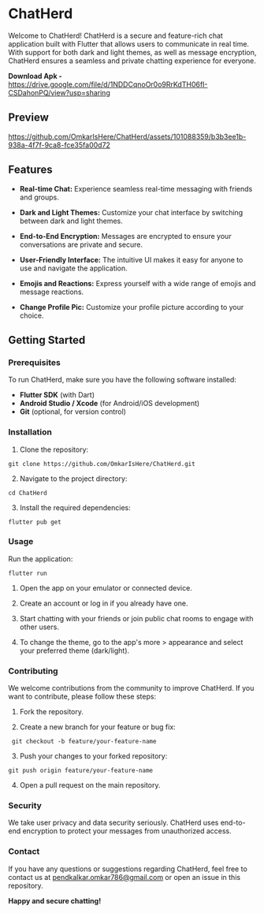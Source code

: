 
# ChatHerd

Welcome to ChatHerd! ChatHerd is a secure and feature-rich chat application built with Flutter that allows users to communicate in real time. With support for both dark and light themes, as well as message encryption, ChatHerd ensures a seamless and private chatting experience for everyone.

**Download Apk -** https://drive.google.com/file/d/1NDDCqnoOr0o9RrKdTH06fI-CSDahonPQ/view?usp=sharing

## Preview

https://github.com/OmkarIsHere/ChatHerd/assets/101088359/b3b3ee1b-938a-4f7f-9ca8-fce35fa00d72


## Features

- **Real-time Chat:** Experience seamless real-time messaging with friends and groups.

- **Dark and Light Themes:** Customize your chat interface by switching between dark and light themes.

- **End-to-End Encryption:** Messages are encrypted to ensure your conversations are private and secure.

- **User-Friendly Interface:** The intuitive UI makes it easy for anyone to use and navigate the application.

- **Emojis and Reactions:** Express yourself with a wide range of emojis and message reactions.

- **Change Profile Pic:** Customize your profile picture according to your choice.

## Getting Started

### Prerequisites

To run ChatHerd, make sure you have the following software installed:

- **Flutter SDK** (with Dart)
- **Android Studio / Xcode** (for Android/iOS development)
- **Git** (optional, for version control)

### Installation

1. Clone the repository:

```
git clone https://github.com/OmkarIsHere/ChatHerd.git

```


2. Navigate to the project directory:
```
cd ChatHerd

```

3. Install the required dependencies:
```
flutter pub get

```

### Usage
Run the application:
```
flutter run

```

1. Open the app on your emulator or connected device.

2. Create an account or log in if you already have one.

3. Start chatting with your friends or join public chat rooms to engage with other users.

4. To change the theme, go to the app's more > appearance and select your preferred theme (dark/light).

### Contributing

We welcome contributions from the community to improve ChatHerd. If you want to contribute, please follow these steps:

1. Fork the repository.

2. Create a new branch for your feature or bug fix:
```
 git checkout -b feature/your-feature-name

```

3. Push your changes to your forked repository:
```
git push origin feature/your-feature-name

```

4. Open a pull request on the main repository.

### Security
We take user privacy and data security seriously. ChatHerd uses end-to-end encryption to protect your messages from unauthorized access.

### Contact
If you have any questions or suggestions regarding ChatHerd, feel free to contact us at pendkalkar.omkar786@gmail.com or open an issue in this repository.

**Happy and secure chatting!**
